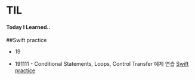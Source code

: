 # TIL
#### Today I Learned..

##Swift practice

- 19

- 191111 - Conditional Statements, Loops, Control Transfer 예제 연습 [Swift practice](#)